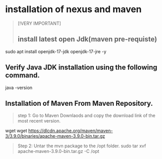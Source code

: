 # installation of nexus and maven
>[!VERY IMPORTANT]
>## install latest open Jdk(maven pre-requiste)

sudo apt install openjdk-17-jdk openjdk-17-jre -y

## Verify Java JDK installation using the following command.

java -version

## Installation of  Maven  From Maven Repository.

 > step 1: Go to Maven Downlaods and copy the download link of the most recent version.

wget wget https://dlcdn.apache.org/maven/maven-3/3.9.0/binaries/apache-maven-3.9.0-bin.tar.gz

 > Step 2: Untar the mvn package to the /opt folder.
sudo tar xvf apache-maven-3.9.0-bin.tar.gz -C /opt


